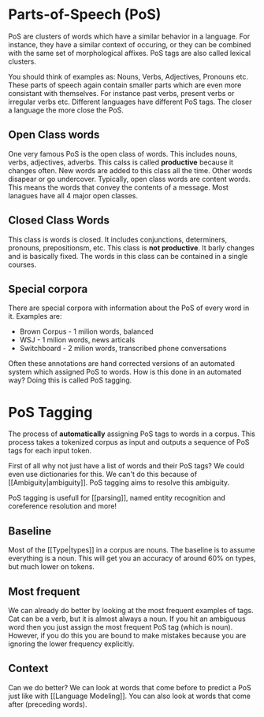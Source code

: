 # Parts-of-Speech (PoS)

PoS are clusters of words which have a similar behavior in a language. For instance, they have a similar context of occuring, or they can be combined with the same set of morphological affixes. PoS tags are also called lexical clusters. 

You should think of examples as: Nouns, Verbs, Adjectives, Pronouns etc. These parts of speech again contain smaller parts which are even more consistant with themselves. For instance past verbs, present verbs or irregular verbs etc. Different languages have different PoS tags. The closer a language the more close the PoS. 

## Open Class words
One very famous PoS is the open class of words. This includes nouns, verbs, adjectives, adverbs. This calss is called **productive** because it changes often. New words are added to this class all the time. Other words disapear or go undercover. Typically, open class words are content words. This means the words that convey the contents of a message. Most lanagues have all 4 major open classes.

## Closed Class Words
This class is words is closed. It includes conjunctions, determiners, pronouns, prepositionsm, etc. This class is **not productive**. It barly changes and is basically fixed. The words in this class can be contained in a single courses. 


## Special corpora 
There are special corpora with information about the PoS of every word in it. Examples are:
- Brown Corpus - 1 milion words, balanced
- WSJ - 1 milion words, news articals 
- Switchboard - 2 milion words, transcribed phone conversations

Often these annotations are hand corrected versions of an automated system which assigned PoS to words. How is this done in an automated way? Doing this is called PoS tagging. 

# PoS Tagging
The process of **automatically** assigning PoS tags to words in a corpus. This process takes a tokenized corpus as input and outputs a sequence of PoS tags for each input token. 

First of all why not just have a list of words and their PoS tags? We could even use dictionaries for this. We can't do this because of [[Ambiguity|ambiguity]]. PoS tagging aims to resolve this ambiguity.  

PoS tagging is usefull for [[parsing]], named entity recognition and coreference resolution and more!

## Baseline
Most of the [[Type|types]] in a corpus are nouns. The baseline is to assume everything is a noun. This will get you an accuracy of around 60% on types, but much lower on tokens.  

## Most frequent 
We can already do better by looking at the most frequent examples of tags. Cat can be a verb, but it is almost always a noun. If you hit an ambiguous word then you just assign the most frequent PoS tag (which is noun). However, if you do this you are bound to make mistakes because you are ignoring the lower frequency explicitly. 

## Context
Can we do better? We can look at words that come before to predict a PoS just like with [[Language Modeling]]. You can also look at words that come after (preceding words).